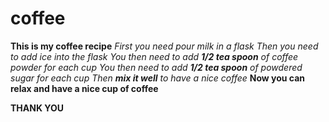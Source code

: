 # coffee
**This is my coffee recipe**
*First you need pour milk in a flask*
*Then you need to add ice into the flask*
*You then need to add **1/2 tea spoon** of coffee powder  for each cup*
*You then need to add **1/2 tea spoon** of powdered sugar  for each cup*
*Then ***mix it well*** to have a nice coffee*
**Now you can relax and have a nice cup of coffee**

**THANK YOU**